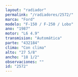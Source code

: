 ```yaml
---
layout: "radiador"
permalink: "/radiadores/2572/"
marca: "Ford"
modelo: "F-150 / F-250 / Lobo"
ano: "1987"
motor: "L6 4.9"
transmision: "Automática"
parte: "432184"
clima: "Con clima"
alto: "27 5/8"
ancho: "18 1/2"
observaciones: ""
id: "2572"
---
```


